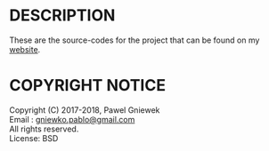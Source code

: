 DESCRIPTION
==================================================
These are the source-codes for the project that can be found on my [website](http://meetpg.pl/aps.html).  

COPYRIGHT NOTICE
==================================================
Copyright (C) 2017-2018,  Pawel Gniewek   
Email  : gniewko.pablo@gmail.com   
All rights reserved.  
License: BSD  

